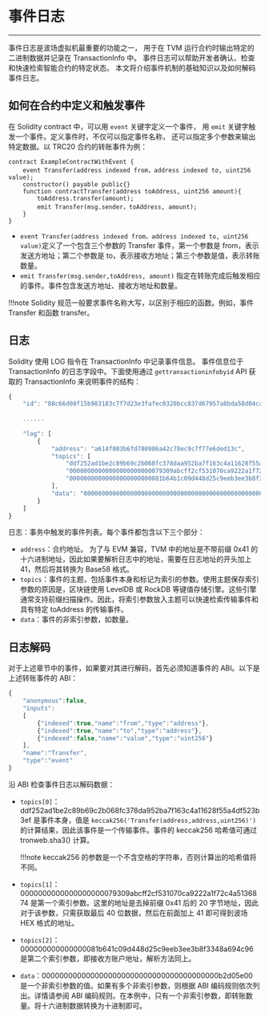 # 事件日志
***
事件日志是波场虚拟机最重要的功能之一，
用于在 TVM 运行合约时输出特定的二进制数据并记录在 TransactionInfo 中。
事件日志可以帮助开发者确认、检查和快速检索智能合约的特定状态。
本文将介绍事件机制的基础知识以及如何解码事件日志。

## 如何在合约中定义和触发事件
在 Solidity contract 中，可以用 `event` 关键字定义一个事件，
用 `emit` 关键字触发一个事件。定义事件时，不仅可以指定事件名称，
还可以指定多个参数来输出特定数据。以 TRC20 合约的转账事件为例：

```solidity
contract ExampleContractWithEvent {
    event Transfer(address indexed from，address indexed to, uint256 value);
    constructor() payable public{}
    function contractTransfer(address toAddress, uint256 amount){
        toAddress.transfer(amount);
        emit Transfer(msg.sender，toAddress, amount);
    }
}
```

- `event Transfer(address indexed from，address indexed to, uint256 value)`定义了一个包含三个参数的 Transfer 事件，第一个参数是 from，表示发送方地址；第二个参数是 to，表示接收方地址；第三个参数是值，表示转账数量。
- `emit Transfer(msg.sender,toAddress, amount)` 指定在转账完成后触发相应的事件。事件包含发送方地址、接收方地址和数量。

!!!note
    Solidity 规范一般要求事件名称大写，以区别于相应的函数。例如，事件 Transfer 和函数 transfer。

## 日志
Solidity 使用 LOG 指令在 TransactionInfo 中记录事件信息。
事件信息位于 TransactionInfo 的日志字段中。下面使用通过 `gettransactioninfobyid` API 获取的 TransactionInfo 来说明事件的结构：

```javascript
{
    "id": "88c66d08f15b983183c7f7d23e3fafec0320bcc837d67957a8bda58d04ca53e1",
    
    ......
    
    "log": [
        {
            "address": "a614f803b6fd780986a42c78ec9c7f77e6ded13c",
            "topics": [
                "ddf252ad1be2c89b69c2b068fc378daa952ba7f163c4a11628f55a4df523b3ef",
                "00000000000000000000000079309abcff2cf531070ca9222a1f72c4a5136874",
                "00000000000000000000000081b64b1c09d448d25c9eeb3ee3b8f3348a694c96"
            ],
            "data": "00000000000000000000000000000000000000000000000000000000b2d05e00"
        }
    ]
}
```

日志：事务中触发的事件列表。每个事件都包含以下三个部分：

- `address`：合约地址。 为了与 EVM 兼容，TVM 中的地址是不带前缀 0x41 的十六进制地址，因此如果要解析日志中的地址，需要在日志地址的开头加上 41，然后将其转换为 Base58 格式。
- `topics`：事件的主题，包括事件本身和标记为索引的参数。使用主题保存索引参数的原因是，区块链使用 LevelDB 或 RockDB 等键值存储引擎。这些引擎通常支持前缀扫描操作。因此，将索引参数放入主题可以快速检索传输事件和具有特定 toAddress 的传输事件。
- `data`：事件的非索引参数，如数量。


## 日志解码
对于上述章节中的事件，如果要对其进行解码，首先必须知道事件的 ABI。以下是上述转账事件的 ABI：

```javascript
{
    "anonymous":false,
    "inputs":
    [
        {"indexed":true,"name":"from","type":"address"},
        {"indexed":true,"name":"to","type":"address"},
        {"indexed":false,"name":"value","type":"uint256"}
    ],
    "name":"Transfer",
    "type":"event"
}
```

沿 ABI 检查事件日志以解码数据：

- `topics[0]`：ddf252ad1be2c89b69c2b068fc378da952ba7f163c4a11628f55a4df523b3ef 是事件本身，值是 `keccak256('Transfer(address,address,uint256)')` 的计算结果，因此该事件是一个传输事件。事件的 keccak256 哈希值可通过 tronweb.sha3() 计算。

    !!!note
        keccak256 的参数是一个不含空格的字符串，否则计算出的哈希值将不同。

- `topics[1]`：0000000000000000000079309abcff2cf531070ca9222a1f72c4a5136874 是第一个索引参数。这里的地址是去掉前缀 0x41 后的 20 字节地址，因此对于该参数，只需获取最后 40 位数据，然后在前面加上 41 即可得到波场 HEX 格式的地址。
- `topics[2]`：000000000000000081b641c09d448d25c9eeb3ee3b8f3348a694c96 是第二个索引参数，即接收方账户地址，解析方法同上。
- `data`：0000000000000000000000000000000000000000b2d05e00 是一个非索引参数的值。如果有多个非索引参数，则根据 ABI 编码规则依次列出。详情请参阅 ABI 编码规则。在本例中，只有一个非索引参数，即转账数量。将十六进制数据转换为十进制即可。






